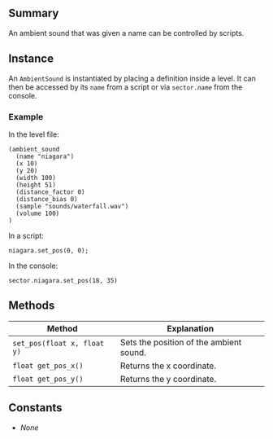 Summary
-------

An ambient sound that was given a name can be controlled by scripts.

Instance
--------

An `AmbientSound` is instantiated by placing a definition inside a level. It can then be accessed by its `name` from a script or via <code>sector.<var>name</var></code> from the console.

### Example

In the level file:

    (ambient_sound
      (name "niagara")
      (x 10)
      (y 20)
      (width 100)
      (height 51)
      (distance_factor 0)
      (distance_bias 0)
      (sample "sounds/waterfall.wav")
      (volume 100)
    )

In a script:

    niagara.set_pos(0, 0);

In the console:

    sector.niagara.set_pos(18, 35)

Methods
-------

| Method                      | Explanation                             |
|---------------------------- |---------------------------------------- |
| `set_pos(float x, float y)` | Sets the position of the ambient sound. |
| `float get_pos_x()`         | Returns the x coordinate.               |
| `float get_pos_y()`         | Returns the y coordinate.               |

Constants
---------

-   *None*
